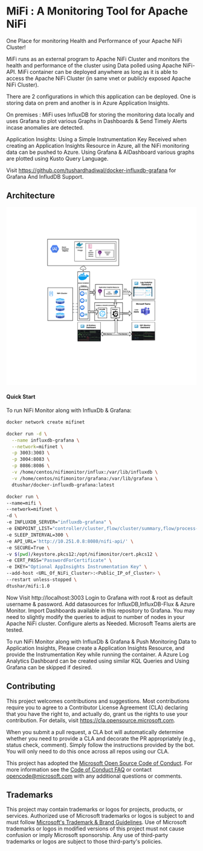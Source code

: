 # MiFi : A Monitoring Tool for Apache NiFi

  One Place for monitoring Health and Performance of your Apache NiFi Cluster!

  MiFi runs as an external program to Apache NiFi Cluster and monitors the health and performance of the cluster using Data polled using Apache NiFi-API.
  MiFi container can be deployed anywhere as long as it is able to access the Apache NiFi Cluster (in same vnet or publicly exposed Apache NiFi Cluster).
  
  There are 2 configurations in which this application can be deployed. 
  One is storing data on prem and another is in Azure Application Insights.
  
  On premises :
  MiFi uses InfluxDB for storing the monitoring data locally and uses Grafana to plot various Graphs in Dashboards & Send Timely Alerts incase anomalies are detected.

  Application Insights: Using a Simple Instrumentation Key Received when creating an Application Insights Resource in Azure, all the NiFi monitoring data can be pushed to Azure. Using Grafana & AIDashboard various graphs are plotted using Kusto Query Language.

  Visit https://github.com/tushardhadiwal/docker-influxdb-grafana for Grafana And InfludDB Support.

## Architecture

![](./Docs/NiFiMonitorArch400ppi.png)

#### Quick Start

To run NiFi Monitor along with InfluxDb & Grafana:

```sh
docker network create mifinet
```

```sh
docker run -d \
  --name influxdb-grafana \
  --network=mifinet \
  -p 3003:3003 \
  -p 3004:8083 \
  -p 8086:8086 \
  -v /home/centos/nifimonitor/influx:/var/lib/influxdb \
  -v /home/centos/nifimonitor/grafana:/var/lib/grafana \
  dtushar/docker-influxdb-grafana:latest
```

```sh
docker run \
--name=mifi \
--network=mifinet \
-d \
-e INFLUXDB_SERVER="influxdb-grafana" \
-e ENDPOINT_LIST="controller/cluster,flow/cluster/summary,flow/process-groups/root,flow/status,counters,system-diagnostics" \
-e SLEEP_INTERVAL=300 \
-e API_URL='http://10.251.0.8:8080/nifi-api/' \
-e SECURE=True \
-v $(pwd)/keystore.pkcs12:/opt/nifimonitor/cert.pkcs12 \
-e CERT_PASS="PasswordForCertificate" \
-e IKEY="Optional AppInsights Instrumentation Key" \ 
--add-host <URL_Of_NiFi_Cluster>:<Public_IP_of_Cluster> \
--restart unless-stopped \
dtushar/mifi:1.0
```

Now Visit http://localhost:3003 Login to Grafana with root & root as default username & password.  Add datasources for InfluxDB,InfluxDB-Flux & Azure Monitor. Import Dashboards available in this repository to Grafana. You may need to slightly modify the queries to adjust to number of nodes in your Apache NiFi cluster.
Configure alerts as Needed. Microsoft Teams alerts are tested.

To run NiFi Monitor along with InfluxDb & Grafana & Push Monitoring Data to Application Insights, Please create a Application Insights Resource, and provide the Instrumentation Key while running the container. A Azure Log Analytics Dashboard can be created using similar KQL Queries and Using Grafana can be skipped if desired.

## Contributing

This project welcomes contributions and suggestions.  Most contributions require you to agree to a
Contributor License Agreement (CLA) declaring that you have the right to, and actually do, grant us
the rights to use your contribution. For details, visit https://cla.opensource.microsoft.com.

When you submit a pull request, a CLA bot will automatically determine whether you need to provide
a CLA and decorate the PR appropriately (e.g., status check, comment). Simply follow the instructions
provided by the bot. You will only need to do this once across all repos using our CLA.

This project has adopted the [Microsoft Open Source Code of Conduct](https://opensource.microsoft.com/codeofconduct/).
For more information see the [Code of Conduct FAQ](https://opensource.microsoft.com/codeofconduct/faq/) or
contact [opencode@microsoft.com](mailto:opencode@microsoft.com) with any additional questions or comments.

## Trademarks

This project may contain trademarks or logos for projects, products, or services. Authorized use of Microsoft 
trademarks or logos is subject to and must follow 
[Microsoft's Trademark & Brand Guidelines](https://www.microsoft.com/en-us/legal/intellectualproperty/trademarks/usage/general).
Use of Microsoft trademarks or logos in modified versions of this project must not cause confusion or imply Microsoft sponsorship.
Any use of third-party trademarks or logos are subject to those third-party's policies.
